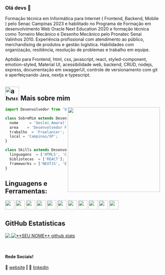 ### Olá devs 👋

Formação técnica em Informática para Internet ( Frontend, Backend, Mobile ) pelo Senac Campinas 2023 e habilitado no Programa de Formação em desenvolvimento Web Oracle Next Education 2020 e formação técnica como Torneiro Mecânico e Desenho Mecânico pelo Pronatec Senai Valinhos 2010.
Experiência profissional com atendimento ao público, merchandising de produtos e gestão logística. 
Habilidades com organização, resiliência, resolução de problemas e trabalho em equipe. 

Aptidão para Frontend, html, css, javascript, react, styled-component, emotion-styled, Material UI, acessibilidade web, backend, CRUD, nodejs, express, documentação em swaggerUI, controle de versionamento com git e aperfeiçoando Java, nextjs e typescript.

## <img width="45" alt="about" src="https://raw.github.com/elizarov/elizarov/master/about.png"> Mais sobre mim

<img align="right" width="300" height="276" src="https://i2.wp.com/allhtaccess.info/wp-content/uploads/2018/03/programming.gif?fit=1281%2C716&ssl=1" />

```js
import Desenvolvedor from 'UesleiAmaral';

class SobreMim extends Desenvolvedor {
  nome     = 'Ueslei Amaral';
  area    = 'Desenvolvedor FrontEnd';
  trabalho  = 'Freelancer';
  local = 'Campinas/SP';
}

class Skills extends Desenvolvedor {
  linguagens  = ['HTML5', 'CSS3', 'JAVASCRIPT', 'JAVA', 'TYPESCRIPT'];
  bibliotecas  = ['REACT'];
  frameworks = ['NEXTJS', 'EXPRESS'];
}
```

## **Linguagens e Ferramentas:**  

<span><img height="30" src="https://img.shields.io/badge/HTML5-E34F26?style=for-the-badge&logo=html5&logoColor=white"></span>
<span><img height="30" src="https://img.shields.io/badge/CSS3-1572B6?style=for-the-badge&logo=css3&logoColor=white"></span>
<span><img height="30" src="https://img.shields.io/badge/JavaScript-F7DF1E?style=for-the-badge&logo=javascript&logoColor=black"></span>
<span><img height="30" src="https://img.shields.io/badge/Java-ED8B00?style=for-the-badge&logo=java&logoColor=white"></span>
<span><img height="30" src="https://img.shields.io/badge/TypeScript-007ACC?style=for-the-badge&logo=typescript&logoColor=white"></span>
<span><img height="30" src="https://img.shields.io/badge/React-20232A?style=for-the-badge&logo=react&logoColor=61DAFB"></span>
<span><img height="30" src="https://img.shields.io/badge/Tailwind_CSS-38B2AC?style=for-the-badge&logo=tailwind-css&logoColor=white"></span>
<span><img height="30" src="https://img.shields.io/badge/MySQL-00000F?style=for-the-badge&logo=mysql&logoColor=white"></span>
<span><img height="30" src="https://img.shields.io/badge/Linux-E34F26?style=for-the-badge&logo=linux&logoColor=black"></span>
<span><img height="30" src="https://img.shields.io/badge/Git-E34F26?style=for-the-badge&logo=git&logoColor=white"></span>
<span><img height="30" src="https://img.shields.io/badge/Express.js-404D59?style=for-the-badge"></span>


## **GitHub Estatísticas**

<a href="https://github.com/Gurupreet">
  <img align="center" src="https://github-readme-stats.vercel.app/api/top-langs/?username=UesleiAmaral&theme=dracula&hide_langs_below=1" />
</a>

<a href="https://github.com/Gurupreet">
 <img align="center" src="https://github-readme-stats.vercel.app/api?username=UesleiAmaral&show_icons=true&theme=dracula&line_height=27" alt="**SEU NOME** github stats"/>
</a>

[website]: https://ueslei.tech/
[linkedin]: https://www.linkedin.com/in/SEULINKEDIN/
<br>

#### Rede Sociais!

🏡 [website][website] **|** 
👔 [linkedin][linkedin]
